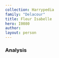 ```yaml
---
collection: Harrypedia
family: "Delacour"
title: Fleur Isabelle
hero: I0080
author: 
layout: person
---
```



### Analysis

